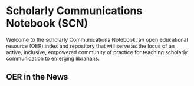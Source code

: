 <html>
  <h1>
  Scholarly Communications Notebook (SCN)
  </h1>
  <body>
  Welcome to the scholarly Communications Notebook, an open educational resource (OER) index and repository that will serve as the locus of an active, inclusive, empowered community of practice for teaching scholarly communication to emerging librarians.
  </body>
  <h2>
  OER in the News
  </h2>
</html>
